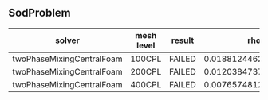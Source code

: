 SodProblem
---------------------

|solver|mesh level|result|rho|U |p |e |
|------|----------|------|---|--|--|--|
|twoPhaseMixingCentralFoam|100CPL|FAILED|0.01881244625000005|0.0331170574875298|0.013347068750000064|0.07809529124999992|
|twoPhaseMixingCentralFoam|200CPL|FAILED|0.012038473750000018|0.018428048591028468|0.007821553750000017|0.05183252874999983|
|twoPhaseMixingCentralFoam|400CPL|FAILED|0.007657481250000009|0.010037682597652552|0.004495688749999999|0.03459733374999995|
